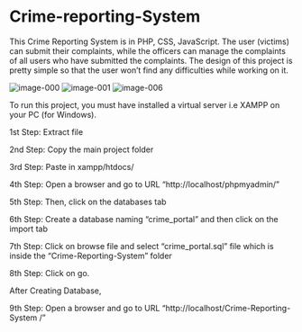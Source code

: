 # Crime-reporting-System
This Crime Reporting System is in PHP, CSS, JavaScript. The user (victims) can submit their complaints, while the officers can manage the complaints of all users who have submitted the complaints. The design of this project is pretty simple so that the user won’t find any difficulties while working on it.

![image-000](https://github.com/saadii007/Crime-reporting-System/assets/126228618/d74aa109-c39c-4699-be1b-d199f88b686c)
![image-001](https://github.com/saadii007/Crime-reporting-System/assets/126228618/4d39c583-d5de-4c94-8750-ec99adaac8b3)
![image-006](https://github.com/saadii007/Crime-reporting-System/assets/126228618/a2543144-141f-4dbf-a43f-68806b8cbb8e)


To run this project, you must have installed a virtual server i.e XAMPP on your PC (for Windows).

1st Step: Extract file

2nd Step: Copy the main project folder

3rd Step: Paste in xampp/htdocs/

4th Step: Open a browser and go to URL “http://localhost/phpmyadmin/”

5th Step: Then, click on the databases tab

6th Step: Create a database naming “crime_portal” and then click on the import tab

7th Step: Click on browse file and select “crime_portal.sql” file which is inside the “Crime-Reporting-System” folder

8th Step: Click on go.

After Creating Database,

9th Step: Open a browser and go to URL “http://localhost/Crime-Reporting-System /”
